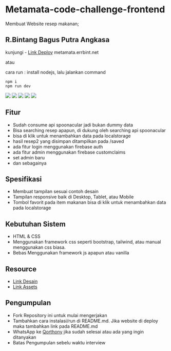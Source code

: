 # Metamata-code-challenge-frontend

Membuat Website resep makanan;

## R.Bintang Bagus Putra Angkasa

kunjungi - [Link Deploy](https://metamata.errbint.net) metamata.errbint.net

atau

cara run : install nodejs, lalu jalankan command
```
npm i
npm run dev
```


![](https://img.shields.io/badge/JAVASCRIPT%20-%23323330.svg?&style=flat&logo=javascript&logoColor=F0DB4F) 
![](https://img.shields.io/badge/REACT%20-%232DB2D4.svg?&style=flat&logo=react&logoColor=white) 
![](https://img.shields.io/badge/NEXT%20-%23000000.svg?&style=flat&logo=next.js&logoColor=white) 
![](https://img.shields.io/badge/FIREBASE%20-%23FFA611.svg?&style=flat&logo=firebase&logoColor=white) 
![](https://img.shields.io/badge/NODE%20-%233C873A.svg?&style=flat&logo=node.js&logoColor=white)

## Fitur
- Sudah consume api spoonacular jadi bukan dummy data
- Bisa searching resep apapun, di dukung oleh searching api spoonacular
- bisa di klik untuk menambahkan data pada localstorage
- hasil resep2 yang disimpan ditampilkan pada /saved
- ada fitur login menggunakan firebase auth
- ada fitur admin menggunakan firebase customclaims
- set admin baru
- dan sebagainya

## Spesifikasi
- Membuat tampilan sesuai contoh desain
- Tampilan responsive baik di Desktop, Tablet, atau Mobile
- Tombol favorit pada item makanan bisa di klik untuk menambahkan data pada localstorage

## Kebutuhan Sistem
- HTML & CSS
- Menggunakan framework css seperti bootstrap, tailwind, atau manual menggunakan css biasa.
- Bebas Menggunakan framework js apapun atau vanilla

## Resource
- [Link Desain](https://www.figma.com/file/RFVlJ99NQmpgIfx5AwAJiB/RecipeBooks?node-id=118%3A0)
- [Link Assets](https://drive.google.com/drive/folders/195CbiY3IwFxhPW4HcNsob8Hy2uDau6U9?usp=sharing)

## Pengumpulan
- Fork Repository ini untuk mulai mengerjakan
- Tambahkan cara instalasi/run di README.md. Jika website di deploy maka tambahkan link pada README.md
- WhatsApp ke [Qorthony](https://wa.me/08872402827) jika sudah selesai atau ada yang ingin ditanyakan
- Batas Pengumpulan sebelu waktu interview 
